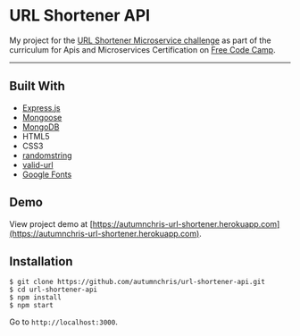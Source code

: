 # URL Shortener API

My project for the [URL Shortener Microservice challenge](https://learn.freecodecamp.org/apis-and-microservices/apis-and-microservices-projects/url-shortener-microservice) as part of the curriculum for Apis and Microservices Certification on [Free Code Camp](https://www.freecodecamp.org).

---

## Built With
* [Express.js](https://expressjs.com)
* [Mongoose](https://mongoosejs.com)
* [MongoDB](https://www.mongodb.com)
* HTML5
* CSS3
* [randomstring](https://github.com/klughammer/node-randomstring)
* [valid-url](https://github.com/ogt/valid-url)
* [Google Fonts](https://fonts.google.com)

## Demo

View project demo at [https://autumnchris-url-shortener.herokuapp.com](https://autumnchris-url-shortener.herokuapp.com).

## Installation

```
$ git clone https://github.com/autumnchris/url-shortener-api.git
$ cd url-shortener-api
$ npm install
$ npm start
```

Go to `http://localhost:3000`.
